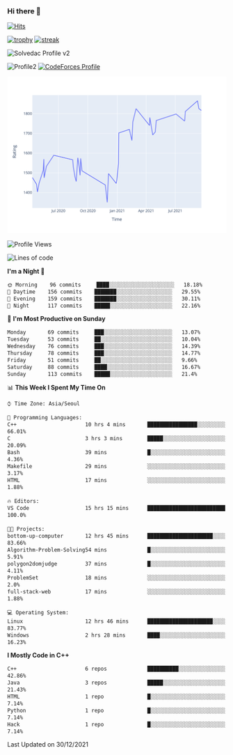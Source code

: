 ### Hi there 👋

<!--
**ingyu1008/ingyu1008** is a ✨ _special_ ✨ repository because its `README.md` (this file) appears on your GitHub profile.

Here are some ideas to get you started:

- 🔭 I’m currently working on ...
- 🌱 I’m currently learning ...
- 👯 I’m looking to collaborate on ...
- 🤔 I’m looking for help with ...
- 💬 Ask me about ...
- 📫 How to reach me: ...
- 😄 Pronouns: ...
- ⚡ Fun fact: ...
[![Github Profile](https://github-readme-stats.vercel.app/api?username=ingyu1008&count_private=true&hide=contribs,prs&show_icons=true&theme=vue-dark)](https://github.com/ingyu1008)  
-->
[![Hits](https://hits.seeyoufarm.com/api/count/incr/badge.svg?url=https%3A%2F%2Fgithub.com%2Fingyu1008)](https://github.com/ingyu1008)

[![trophy](https://github-profile-trophy.vercel.app/?username=ingyu1008&row=2&column=3&theme=flat)](https://github.com/ryo-ma/github-profile-trophy)
[![streak](https://github-readme-streak-stats.herokuapp.com/?user=ingyu1008)](https://github.com/ingyu1008)

<!-- ![Solvedac Profile](http://mazassumnida.wtf/api/v2/generate_badge?boj=ingyu1008) -->
![Solvedac Profile v2](https://github-readme-solvedac.hyp3rflow.vercel.app/api/?handle=ingyu1008)

![Profile2](https://github-readme-stats.vercel.app/api?username=ingyu1008&show_icons=true&hide_border=true&count_private=true)
[![CodeForces Profile](http://cf.leed.at?id=MatWhyTle)](https://codeforces.com/profile/MatWhyTle)

![Codeforces Graph](https://github.com/ingyu1008/Algorithm-Problem-Solving/blob/master/cfStats.svg)

<!--START_SECTION:waka-->
![Profile Views](http://img.shields.io/badge/Profile%20Views-7-blue)

![Lines of code](https://img.shields.io/badge/From%20Hello%20World%20I%27ve%20Written-200%20Thousand%20lines%20of%20code-blue)

**I'm a Night 🦉** 

```text
🌞 Morning    96 commits     ████░░░░░░░░░░░░░░░░░░░░░   18.18% 
🌆 Daytime    156 commits    ███████░░░░░░░░░░░░░░░░░░   29.55% 
🌃 Evening    159 commits    ███████░░░░░░░░░░░░░░░░░░   30.11% 
🌙 Night      117 commits    █████░░░░░░░░░░░░░░░░░░░░   22.16%

```
📅 **I'm Most Productive on Sunday** 

```text
Monday       69 commits     ███░░░░░░░░░░░░░░░░░░░░░░   13.07% 
Tuesday      53 commits     ██░░░░░░░░░░░░░░░░░░░░░░░   10.04% 
Wednesday    76 commits     ███░░░░░░░░░░░░░░░░░░░░░░   14.39% 
Thursday     78 commits     ███░░░░░░░░░░░░░░░░░░░░░░   14.77% 
Friday       51 commits     ██░░░░░░░░░░░░░░░░░░░░░░░   9.66% 
Saturday     88 commits     ████░░░░░░░░░░░░░░░░░░░░░   16.67% 
Sunday       113 commits    █████░░░░░░░░░░░░░░░░░░░░   21.4%

```


📊 **This Week I Spent My Time On** 

```text
⌚︎ Time Zone: Asia/Seoul

💬 Programming Languages: 
C++                      10 hrs 4 mins       ████████████████░░░░░░░░░   66.01% 
C                        3 hrs 3 mins        █████░░░░░░░░░░░░░░░░░░░░   20.09% 
Bash                     39 mins             █░░░░░░░░░░░░░░░░░░░░░░░░   4.36% 
Makefile                 29 mins             ░░░░░░░░░░░░░░░░░░░░░░░░░   3.17% 
HTML                     17 mins             ░░░░░░░░░░░░░░░░░░░░░░░░░   1.88%

🔥 Editors: 
VS Code                  15 hrs 15 mins      █████████████████████████   100.0%

🐱‍💻 Projects: 
bottom-up-computer       12 hrs 45 mins      █████████████████████░░░░   83.66% 
Algorithm-Problem-Solving54 mins             █░░░░░░░░░░░░░░░░░░░░░░░░   5.91% 
polygon2domjudge         37 mins             █░░░░░░░░░░░░░░░░░░░░░░░░   4.11% 
ProblemSet               18 mins             ░░░░░░░░░░░░░░░░░░░░░░░░░   2.0% 
full-stack-web           17 mins             ░░░░░░░░░░░░░░░░░░░░░░░░░   1.88%

💻 Operating System: 
Linux                    12 hrs 46 mins      █████████████████████░░░░   83.77% 
Windows                  2 hrs 28 mins       ████░░░░░░░░░░░░░░░░░░░░░   16.23%

```

**I Mostly Code in C++** 

```text
C++                      6 repos             ██████████░░░░░░░░░░░░░░░   42.86% 
Java                     3 repos             █████░░░░░░░░░░░░░░░░░░░░   21.43% 
HTML                     1 repo              █░░░░░░░░░░░░░░░░░░░░░░░░   7.14% 
Python                   1 repo              █░░░░░░░░░░░░░░░░░░░░░░░░   7.14% 
Hack                     1 repo              █░░░░░░░░░░░░░░░░░░░░░░░░   7.14%

```



 Last Updated on 30/12/2021
<!--END_SECTION:waka-->
